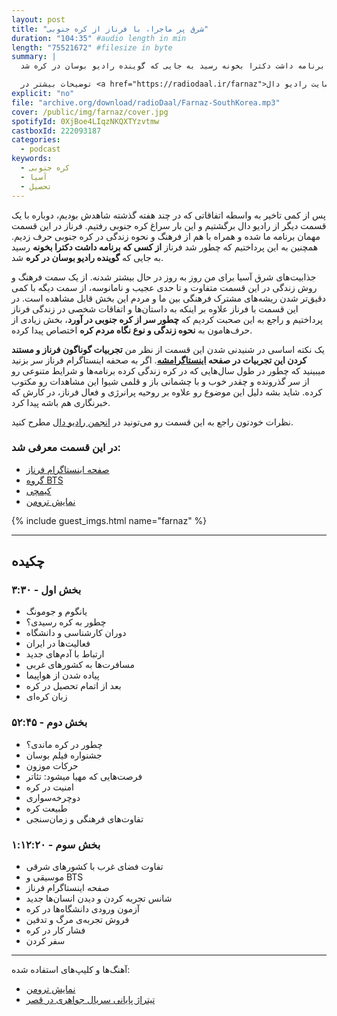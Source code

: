 ```yaml
---
layout: post
title: "شرق پر ماجرا، با فرناز از کره جنوبی"
duration: "104:35" #audio length in min
length: "75521672" #filesize in byte
summary: |
  پس از کمی تاخیر به واسطه اتفاقاتی که در چند هفته گذشته شاهدش بودیم، دوباره با یک قسمت دیگر از رادیو دال برگشتیم و این بار سراغ کره جنوبی رفتیم. فرناز در این قسمت مهمان برنامه ما شده و همراه با هم از فرهنگ و نحوه زندگی در کره جنوبی حرف زدیم. همچنین به این پرداختیم که چطور شد فرناز از کسی که برنامه داشت دکترا بخونه رسید به جایی که گوینده رادیو بوسان در کره شد.

  توضیحات بیشتر در <a href="https://radiodaal.ir/farnaz">سایت رادیو دال</a>.
explicit: "no"
file: "archive.org/download/radioDaal/Farnaz-SouthKorea.mp3"
cover: /public/img/farnaz/cover.jpg
spotifyId: 0XjBoe4LIqzNKQXTYzvtmw
castboxId: 222093187
categories:
  - podcast
keywords:
  - کره جنوبی
  - آسیا
  - تحصیل
---
```


پس از کمی تاخیر به واسطه اتفاقاتی که در چند هفته گذشته شاهدش بودیم، دوباره با یک قسمت دیگر از رادیو دال برگشتیم و این بار سراغ کره جنوبی رفتیم. فرناز در این قسمت مهمان برنامه ما شده و همراه با هم از فرهنگ و نحوه زندگی در کره جنوبی حرف زدیم. همچنین به این پرداختیم که چطور شد فرناز **از کسی که برنامه داشت دکترا بخونه** رسید به جایی که **گوینده رادیو بوسان در کره** شد.

جذابیت‌های شرق آسیا برای من روز به روز در حال بیشتر شدنه. از یک سمت فرهنگ و روش زندگی در این قسمت متفاوت و تا حدی عجیب و نامانوسه، ‌از سمت دیگه با کمی دقیق‌تر شدن ریشه‌های مشترک فرهنگی بین ما و مردم این بخش قابل مشاهده است. در این قسمت با فرناز علاوه بر اینکه به داستان‌ها و اتفاقات شخصی در زندگی فرناز پرداختیم و راجع به این صحبت کردیم که **چطور سر از کره جنوبی در آورد**، بخش زیادی از حرف‌هامون به **نحوه زندگی و نوع نگاه مردم کره** اختصاص پیدا کرده.
<!-- more -->

یک نکته اساسی در شنیدنی شدن این قسمت از نظر من **تجربیات گوناگون فرناز و مستند کردن این تجربیات در صفحه [اینستاگرامشه](https://www.instagram.com/farnaz.p/)**. اگر به صحفه اینستاگرام فرناز سر بزنید میبینید که چطور در طول سال‌هایی که در کره زندگی کرده برنامه‌ها و شرایط متنوعی رو از سر گذرونده و چقدر خوب و با چشمانی باز و قلمی شیوا این مشاهدات رو مکتوب کرده. شاید بشه دلیل این موضوع رو علاوه بر روحیه پرانرژی و فعال فرناز، در کارش که خبرنگاری هم باشه پیدا کرد.

نظرات خودتون راجع به این قسمت رو می‌تونید در [انجمن رادیو دال](https://forum.radiodaal.ir/topic/19) مطرح کنید.

### در این قسمت معرفی شد:
- [صفحه اینستاگرام فرناز](https://www.instagram.com/farnaz.p/)
- [گروه BTS](https://fa.wikipedia.org/wiki/%D8%A8%DB%8C%E2%80%8C%D8%AA%DB%8C%E2%80%8C%D8%A7%D8%B3_(%DA%AF%D8%B1%D9%88%D9%87_%D9%85%D9%88%D8%B3%DB%8C%D9%82%DB%8C))
- [کیمچی](https://fa.wikipedia.org/wiki/%DA%A9%DB%8C%D9%85%DA%86%DB%8C)
- [نمایش ترومن](https://www.imdb.com/title/tt0120382/)

{% include guest_imgs.html name="farnaz" %}

<hr>

## چکیده

### بخش اول - ۳:۳۰
- یانگوم و جومونگ
- چطور به کره رسیدی؟
- دوران کارشناسی و دانشگاه
- فعالیت‌ها در ایران
- ارتباط با آدم‌های جدید
- مسافرت‌ها به کشورهای غربی
- پیاده شدن از هواپیما
- بعد از اتمام تحصیل در کره
- زبان کره‌ای

### بخش دوم - ۵۲:۴۵
- چطور در کره ماندی؟
- جشنواره فیلم بوسان
- حرکات موزون
- فرصت‌هایی که مهیا میشود: تئاتر
- امنیت در کره
- دوچرخه‌سواری
- طبیعت کره
- تفاوت‌های فرهنگی و زمان‌سنجی

### بخش سوم - ۱:۱۲:۲۰
- تفاوت فضای غرب با کشورهای شرقی
- موسیقی و BTS
- صفحه اینستاگرام فرناز
- شانس تجربه کردن و دیدن انسان‌ها جدید
- آزمون ورودی دانشگاه‌ها در کره
- فروش تجربه‌ی مرگ و تدفین
- فشار کار در کره
- سفر کردن

<hr>

آهنگ‌ها و کلیپ‌های استفاده شده:

<div dir="ltr">
<ul>
  <li><a href="http://www.imdb.com/title/tt0120382/quotes">نمایش ترومن</a></li>
  <li><a href="https://www.youtube.com/watch?v=yjTCYDWP_Bc">تیتراژ پایانی سریال جواهری در قصر</a></li>
</ul>
</div>
